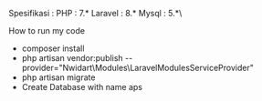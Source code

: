 Spesifikasi : 
  PHP : 7.*
  Laravel : 8.*
  Mysql : 5.*\
  
How to run my code 
 - composer install
 - php artisan vendor:publish --provider="Nwidart\Modules\LaravelModulesServiceProvider"
 - php artisan migrate
 - Create Database with name aps
